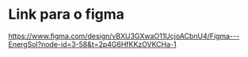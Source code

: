 # Link para o figma

<https://www.figma.com/design/vBXU3GXwaO11UcjoACbnU4/Figma---EnergSol?node-id=3-58&t=2p4G6HfKKzOVKCHa-1>
